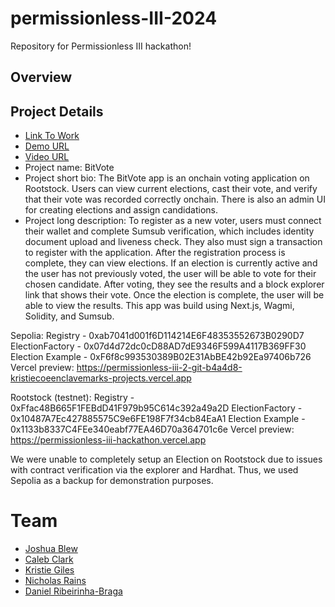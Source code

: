 # permissionless-III-2024

Repository for Permissionless III hackathon!

## Overview

## Project Details

- [Link To Work](https://github.com/Permissionless-III/permissionless-III-2024)
- [Demo URL]()
- [Video URL]()
- Project name: BitVote
- Project short bio: The BitVote app is an onchain voting application on Rootstock. Users can view current elections, cast their vote, and verify that their vote was recorded correctly onchain. There is also an admin UI for creating elections and assign candidations.
- Project long description: To register as a new voter, users must connect their wallet and complete Sumsub verification, which includes identity document upload and liveness check. They also must sign a transaction to register with the application. After the registration process is complete, they can view elections. If an election is currently active and the user has not previously voted, the user will be able to vote for their chosen candidate. After voting, they see the results and a block explorer link that shows their vote. Once the election is complete, the user will be able to view the results. This app was build using Next.js, Wagmi, Solidity, and Sumsub.

Sepolia:
Registry - 0xab7041d001f6D114214E6F48353552673B0290D7
ElectionFactory - 0x07d4d72dc0cD88AD7dE9346F599A4117B369FF30
Election Example - 0xF6f8c993530389B02E31AbBE42b92Ea97406b726
Vercel preview: https://permissionless-iii-2-git-b4a4d8-kristiecoeenclavemarks-projects.vercel.app

Rootstock (testnet):
Registry - 0xFfac48B665F1FEBdD41F979b95C614c392a49a2D
ElectionFactory - 0x10487A7Ec427885575C9e6FE198F7f34cb84EaA1
Election Example - 0x1133b8337C4FEe340eabf77EA46D70a364701c6e
Vercel preview: https://permissionless-iii-hackathon.vercel.app

We were unable to completely setup an Election on Rootstock due to issues with contract verification via the explorer and Hardhat. Thus, we used Sepolia as a backup for demonstration purposes.

# Team

- [Joshua Blew](https://github.com/jblewnormal)
- [Caleb Clark](mailto:calebjclark@gmail.com)
- [Kristie Giles](https://github.com/kristiegiles)
- [Nicholas Rains](mailto:TheNickRains@gmail.com)
- [Daniel Ribeirinha-Braga](https://github.com/DBragz)
